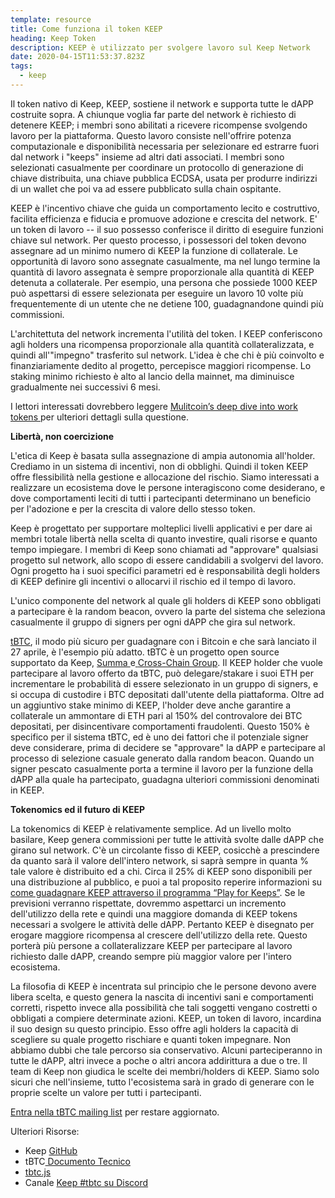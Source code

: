 ```yaml
---
template: resource
title: Come funziona il token KEEP
heading: Keep Token
description: KEEP è utilizzato per svolgere lavoro sul Keep Network
date: 2020-04-15T11:53:37.823Z
tags:
  - keep
---
```

Il token nativo di Keep, KEEP, sostiene il network e supporta tutte le dAPP costruite sopra. A chiunque voglia far parte del network è richiesto di detenere KEEP; i membri sono abilitati a ricevere ricompense svolgendo lavoro per la piattaforma. Questo lavoro consiste nell'offrire potenza computazionale e disponibilità necessaria per selezionare ed estrarre fuori dal network i "keeps" insieme ad altri dati associati. I membri sono selezionati casualmente per coordinare un protocollo di generazione di chiave distribuita, una chiave pubblica ECDSA, usata per produrre indirizzi di un wallet che poi va ad essere pubblicato sulla chain ospitante.

KEEP è l'incentivo chiave che guida un comportamento lecito e costruttivo, facilita efficienza e fiducia e promuove adozione e crescita del network. E' un token di lavoro -- il suo possesso conferisce il diritto di eseguire funzioni chiave sul network. Per questo processo, i possessori del token devono assegnare ad un minimo numero di KEEP la funzione di collaterale. Le opportunità di lavoro sono assegnate casualmente, ma nel lungo termine la quantità di lavoro assegnata è sempre proporzionale alla quantità di KEEP detenuta a collaterale. Per esempio, una persona che possiede 1000 KEEP può aspettarsi di essere selezionata per eseguire un lavoro 10 volte più frequentemente di un utente che ne detiene 100, guadagnandone quindi più commissioni.

L'architettuta del network incrementa l'utilità del token. I KEEP conferiscono agli holders una ricompensa proporzionale alla quantità collateralizzata, e quindi all'"impegno" trasferito sul network. L'idea è che chi è più coinvolto e finanziariamente dedito al progetto, percepisce maggiori ricompense. Lo staking minimo richiesto è alto al lancio della mainnet, ma diminuisce gradualmente nei successivi 6 mesi.

I lettori interessati dovrebbero leggere [Mulitcoin’s deep dive into work tokens ](https://multicoin.capital/2018/02/13/new-models-utility-tokens/)per ulteriori dettagli sulla questione.

**Libertà, non coercizione**

L'etica di Keep è basata sulla assegnazione di ampia autonomia all'holder. Crediamo in un sistema di incentivi, non di obblighi. Quindi il token KEEP offre flessibilità nella gestione e allocazione del rischio. Siamo interessati a realizzare un ecosistema dove le persone interagiscono come desiderano, e dove comportamenti leciti di tutti i partecipanti determinano un beneficio per l'adozione e per la crescita di valore dello stesso token.

Keep è progettato per supportare molteplici livelli applicativi e per dare ai membri totale libertà nella scelta di quanto investire, quali risorse e quanto tempo impiegare. I membri di Keep sono chiamati ad "approvare" qualsiasi progetto sul network, allo scopo di essere candidabili a svolgervi del lavoro. Ogni progetto ha i suoi specifici parametri ed è responsabilità degli holders di KEEP definire gli incentivi o allocarvi il rischio ed il tempo di lavoro.

L'unico componente del network al quale gli holders di KEEP sono obbligati a partecipare è la random beacon, ovvero la parte del sistema che seleziona casualmente il gruppo di signers per ogni dAPP che gira sul network. 

[tBTC](http://tbtc.network/), il modo più sicuro per guadagnare con i Bitcoin e che sarà lanciato il 27 aprile, è l'esempio più adatto. tBTC è un progetto open source supportato da Keep, [Summa ](https://summa.one/)e[ ](https://summa.one/)[Cross-Chain Group](https://www.crosschain.group/). Il KEEP holder che vuole partecipare al lavoro offerto da tBTC, può delegare/stakare i suoi ETH per incrementare le probabilità di essere selezionato in un gruppo di signers, e si occupa di custodire i BTC depositati dall'utente della piattaforma. Oltre ad un aggiuntivo stake minimo di KEEP, l'holder deve anche garantire a collaterale un ammontare di ETH pari al 150% del controvalore dei BTC depositati, per disincentivare comportamenti fraudolenti. Questo 150% è specifico per il sistema tBTC, ed è uno dei fattori che il potenziale signer deve considerare, prima di decidere se "approvare" la dAPP e partecipare al processo di selezione casuale generato dalla random beacon. Quando un signer pescato casualmente porta a termine il lavoro per la funzione della dAPP alla quale ha partecipato, guadagna ulteriori commissioni denominati in KEEP.

**Tokenomics ed il futuro di KEEP**

La tokenomics di KEEP è relativamente semplice. Ad un livello molto basilare, Keep genera commissioni per tutte le attività svolte dalle dAPP che girano sul network. C'è un circolante fisso di KEEP, cosicchè a prescindere da quanto sarà il valore dell'intero network, si saprà sempre in quanta % tale valore è distribuito ed a chi. Circa il 25% di KEEP sono disponibili per una distribuzione al pubblico, e puoi a tal proposito reperire informazioni su [come guadagnare KEEP attraverso il programma “Play for Keeps”](https://blog.keep.network/how-to-get-keep-stake-eth-42252ee11863). Se le previsioni verranno rispettate, dovremmo aspettarci un incremento dell'utilizzo della rete e quindi una maggiore domanda di KEEP tokens necessari a svolgere le attività delle dAPP. Pertanto KEEP è disegnato per erogare maggiore ricompensa al crescere dell'utilizzo della rete. Questo porterà più persone a collateralizzare KEEP per partecipare al lavoro richiesto dalle dAPP, creando sempre più maggior valore per l'intero ecosistema.

La filosofia di KEEP è incentrata sul principio che le persone devono avere libera scelta, e questo genera la nascita di incentivi sani e comportamenti corretti, rispetto invece alla possibilità che tali soggetti vengano costretti o obbligati a compiere determinate azioni. KEEP, un token di lavoro, incardina il suo design su questo principio. Esso offre agli holders la capacità di scegliere su quale progetto rischiare e quanti token impegnare. Non abbiamo dubbi che tale percorso sia conservativo. Alcuni parteciperanno in tutte le dAPP, altri invece a poche o altri ancora addirittura a due o tre. Il team di Keep non giudica le scelte dei membri/holders di KEEP. Siamo solo sicuri che nell'insieme, tutto l'ecosistema sarà in grado di generare con le proprie scelte un valore per tutti i partecipanti.

[Entra nella tBTC mailing list](https://tbtc.network/#mailing-list) per restare aggiornato.

Ulteriori Risorse:

* Keep [GitHub](https://github.com/keep-network)
* tBTC[ Documento Tecnico](http://docs.keep.network/tbtc/index.pdf)
* [tbtc.js](https://tbtc.network/news/2020-02-14-announcing-tbtc-js)
* Canale [Keep #tbtc su Discord](https://discord.gg/wYezN7v)
